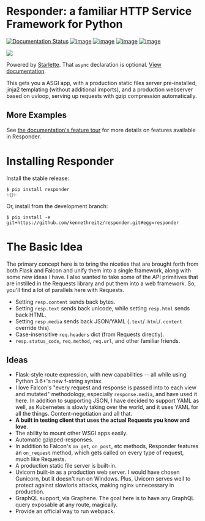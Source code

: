 # Responder: a familiar HTTP Service Framework for Python

[![Documentation Status](https://readthedocs.org/projects/mybinder/badge/?version=latest)](https://responder.kennethreitz.org/en/latest/)
[![image](https://img.shields.io/pypi/v/responder.svg)](https://pypi.org/project/responder/)
[![image](https://img.shields.io/pypi/l/responder.svg)](https://pypi.org/project/responder/)
[![image](https://img.shields.io/pypi/pyversions/responder.svg)](https://pypi.org/project/responder/)
[![image](https://img.shields.io/github/contributors/kennethreitz/responder.svg)](https://github.com/kennethreitz/responder/graphs/contributors)

[![](https://farm2.staticflickr.com/1959/43750081370_a4e20752de_o_d.png)](https://responder.readthedocs.io)

Powered by [Starlette](https://www.starlette.io/). That `async` declaration is optional.
[View documentation](https://responder.readthedocs.io).

This gets you a ASGI app, with a production static files server pre-installed, jinja2
templating (without additional imports), and a production webserver based on uvloop,
serving up requests with gzip compression automatically.

## More Examples

See
[the documentation's feature tour](https://responder.kennethreitz.org/en/latest/tour.html)
for more details on features available in Responder.

# Installing Responder

Install the stable release:

    $ pip install responder
    ✨🍰✨

Or, install from the development branch:

    $ pip install -e git+https://github.com/kennethreitz/responder.git#egg=responder

# The Basic Idea

The primary concept here is to bring the niceties that are brought forth from both Flask
and Falcon and unify them into a single framework, along with some new ideas I have. I
also wanted to take some of the API primitives that are instilled in the Requests
library and put them into a web framework. So, you'll find a lot of parallels here with
Requests.

- Setting `resp.content` sends back bytes.
- Setting `resp.text` sends back unicode, while setting `resp.html` sends back HTML.
- Setting `resp.media` sends back JSON/YAML (`.text`/`.html`/`.content` override this).
- Case-insensitive `req.headers` dict (from Requests directly).
- `resp.status_code`, `req.method`, `req.url`, and other familiar friends.

## Ideas

- Flask-style route expression, with new capabilities -- all while using Python 3.6+'s
  new f-string syntax.
- I love Falcon's "every request and response is passed into to each view and mutated"
  methodology, especially `response.media`, and have used it here. In addition to
  supporting JSON, I have decided to support YAML as well, as Kubernetes is slowly
  taking over the world, and it uses YAML for all the things. Content-negotiation and
  all that.
- **A built in testing client that uses the actual Requests you know and love**.
- The ability to mount other WSGI apps easily.
- Automatic gzipped-responses.
- In addition to Falcon's `on_get`, `on_post`, etc methods, Responder features an
  `on_request` method, which gets called on every type of request, much like Requests.
- A production static file server is built-in.
- Uvicorn built-in as a production web server. I would have chosen Gunicorn, but it
  doesn't run on Windows. Plus, Uvicorn serves well to protect against slowloris
  attacks, making nginx unnecessary in production.
- GraphQL support, via Graphene. The goal here is to have any GraphQL query exposable at
  any route, magically.
- Provide an official way to run webpack.
